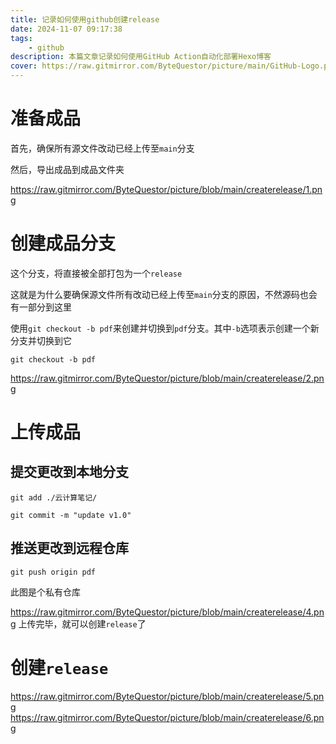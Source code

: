 ```yaml
---
title: 记录如何使用github创建release
date: 2024-11-07 09:17:38
tags:
    - github
description: 本篇文章记录如何使用GitHub Action自动化部署Hexo博客
cover: https://raw.gitmirror.com/ByteQuestor/picture/main/GitHub-Logo.png
---
```


# 准备成品

首先，确保所有源文件改动已经上传至`main`分支

然后，导出成品到成品文件夹

https://raw.gitmirror.com/ByteQuestor/picture/blob/main/createrelease/1.png
# 创建成品分支

这个分支，将直接被全部打包为一个`release`

这就是为什么要确保源文件所有改动已经上传至`main`分支的原因，不然源码也会有一部分到这里

使用`git checkout -b pdf`来创建并切换到`pdf`分支。其中`-b`选项表示创建一个新分支并切换到它

```git
git checkout -b pdf
```

https://raw.gitmirror.com/ByteQuestor/picture/blob/main/createrelease/2.png
# 上传成品

## 提交更改到本地分支

```git
git add ./云计算笔记/
```

```shell
git commit -m "update v1.0"
```

## 推送更改到远程仓库

```git
git push origin pdf
```

此图是个私有仓库

https://raw.gitmirror.com/ByteQuestor/picture/blob/main/createrelease/4.png
上传完毕，就可以创建`release`了

# 创建`release`

https://raw.gitmirror.com/ByteQuestor/picture/blob/main/createrelease/5.png
https://raw.gitmirror.com/ByteQuestor/picture/blob/main/createrelease/6.png
